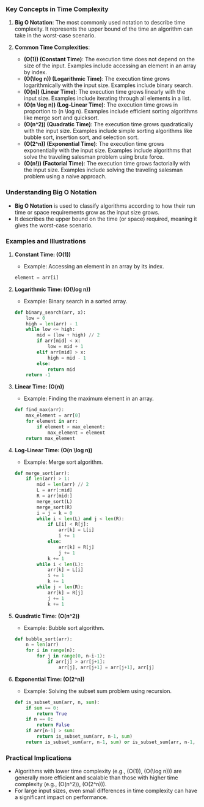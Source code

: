 ### Key Concepts in Time Complexity

1. **Big O Notation**: The most commonly used notation to describe time complexity. It represents the upper bound of the time an algorithm can take in the worst-case scenario.

2. **Common Time Complexities**:
   - **\(O(1)\) (Constant Time)**: The execution time does not depend on the size of the input. Examples include accessing an element in an array by index.
   - **\(O(\log n)\) (Logarithmic Time)**: The execution time grows logarithmically with the input size. Examples include binary search.
   - **\(O(n)\) (Linear Time)**: The execution time grows linearly with the input size. Examples include iterating through all elements in a list.
   - **\(O(n \log n)\) (Log-Linear Time)**: The execution time grows in proportion to \(n \log n\). Examples include efficient sorting algorithms like merge sort and quicksort.
   - **\(O(n^2)\) (Quadratic Time)**: The execution time grows quadratically with the input size. Examples include simple sorting algorithms like bubble sort, insertion sort, and selection sort.
   - **\(O(2^n)\) (Exponential Time)**: The execution time grows exponentially with the input size. Examples include algorithms that solve the traveling salesman problem using brute force.
   - **\(O(n!)\) (Factorial Time)**: The execution time grows factorially with the input size. Examples include solving the traveling salesman problem using a naive approach.

### Understanding Big O Notation

- **Big O Notation** is used to classify algorithms according to how their run time or space requirements grow as the input size grows.
- It describes the upper bound on the time (or space) required, meaning it gives the worst-case scenario.

### Examples and Illustrations

1. **Constant Time: \(O(1)\)**

   - Example: Accessing an element in an array by its index.

   ```python
   element = arr[i]
   ```

2. **Logarithmic Time: \(O(\log n)\)**

   - Example: Binary search in a sorted array.

   ```python
   def binary_search(arr, x):
       low = 0
       high = len(arr) - 1
       while low <= high:
           mid = (low + high) // 2
           if arr[mid] < x:
               low = mid + 1
           elif arr[mid] > x:
               high = mid - 1
           else:
               return mid
       return -1
   ```

3. **Linear Time: \(O(n)\)**

   - Example: Finding the maximum element in an array.

   ```python
   def find_max(arr):
       max_element = arr[0]
       for element in arr:
           if element > max_element:
               max_element = element
       return max_element
   ```

4. **Log-Linear Time: \(O(n \log n)\)**

   - Example: Merge sort algorithm.

   ```python
   def merge_sort(arr):
       if len(arr) > 1:
           mid = len(arr) // 2
           L = arr[:mid]
           R = arr[mid:]
           merge_sort(L)
           merge_sort(R)
           i = j = k = 0
           while i < len(L) and j < len(R):
               if L[i] < R[j]:
                   arr[k] = L[i]
                   i += 1
               else:
                   arr[k] = R[j]
                   j += 1
               k += 1
           while i < len(L):
               arr[k] = L[i]
               i += 1
               k += 1
           while j < len(R):
               arr[k] = R[j]
               j += 1
               k += 1
   ```

5. **Quadratic Time: \(O(n^2)\)**

   - Example: Bubble sort algorithm.

   ```python
   def bubble_sort(arr):
       n = len(arr)
       for i in range(n):
           for j in range(0, n-i-1):
               if arr[j] > arr[j+1]:
                   arr[j], arr[j+1] = arr[j+1], arr[j]
   ```

6. **Exponential Time: \(O(2^n)\)**
   - Example: Solving the subset sum problem using recursion.
   ```python
   def is_subset_sum(arr, n, sum):
       if sum == 0:
           return True
       if n == 0:
           return False
       if arr[n-1] > sum:
           return is_subset_sum(arr, n-1, sum)
       return is_subset_sum(arr, n-1, sum) or is_subset_sum(arr, n-1, sum-arr[n-1])
   ```

### Practical Implications

- Algorithms with lower time complexity (e.g., \(O(1)\), \(O(\log n)\)) are generally more efficient and scalable than those with higher time complexity (e.g., \(O(n^2)\), \(O(2^n)\)).
- For large input sizes, even small differences in time complexity can have a significant impact on performance.
